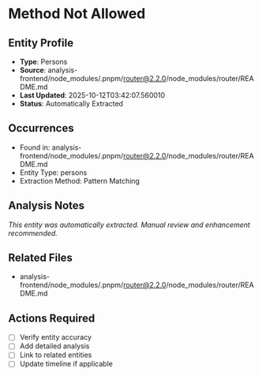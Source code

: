 # Method Not Allowed

## Entity Profile
- **Type**: Persons
- **Source**: analysis-frontend/node_modules/.pnpm/router@2.2.0/node_modules/router/README.md
- **Last Updated**: 2025-10-12T03:42:07.560010
- **Status**: Automatically Extracted

## Occurrences
- Found in: analysis-frontend/node_modules/.pnpm/router@2.2.0/node_modules/router/README.md
- Entity Type: persons
- Extraction Method: Pattern Matching

## Analysis Notes
*This entity was automatically extracted. Manual review and enhancement recommended.*

## Related Files
- analysis-frontend/node_modules/.pnpm/router@2.2.0/node_modules/router/README.md

## Actions Required
- [ ] Verify entity accuracy
- [ ] Add detailed analysis
- [ ] Link to related entities
- [ ] Update timeline if applicable

